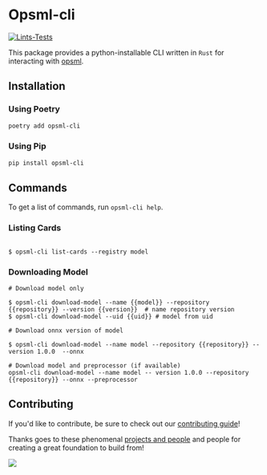 # Opsml-cli

[![Lints-Tests](https://github.com/shipt/opsml-cli/actions/workflows/lint-testing.yml/badge.svg)](https://github.com/shipt/opsml-cli/actions/workflows/lint-testing.yml)

This package provides a python-installable CLI written in `Rust` for interacting with [opsml](https://github.com/shipt/opsml).

## Installation

### Using Poetry

```bash
poetry add opsml-cli
```

### Using Pip

```bash
pip install opsml-cli
```

## Commands

To get a list of commands, run `opsml-cli help`.

### Listing Cards

```console

$ opsml-cli list-cards --registry model
```

### Downloading Model

```console
# Download model only

$ opsml-cli download-model --name {{model}} --repository {{repository}} --version {{version}}  # name repository version
$ opsml-cli download-model --uid {{uid}} # model from uid

# Download onnx version of model

$ opsml-cli download-model --name model --repository {{repository}} --version 1.0.0  --onnx

# Download model and preprocessor (if available)
opsml-cli download-model --name model -- version 1.0.0 --repository {{repository}} --onnx --preprocessor
```

## Contributing
If you'd like to contribute, be sure to check out our [contributing guide](./CONTRIBUTING.md)!

Thanks goes to these phenomenal [projects and people](./ATTRIBUTIONS.md) and people for creating a great foundation to build from!

<a href="https://github.com/shipt/opsml-cli/graphs/contributors">
  <img src="https://contrib.rocks/image?repo=shipt/opsml-cli" />
</a>

